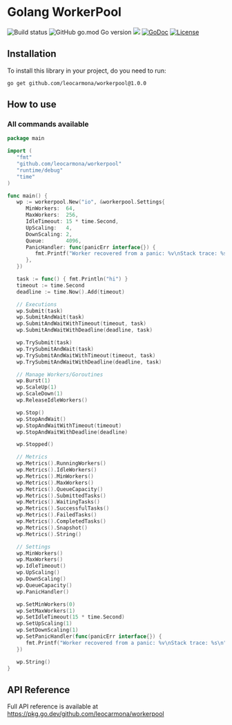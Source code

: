 # Golang WorkerPool

![Build status](https://github.com/leocarmona/workerpool/actions/workflows/main.yaml/badge.svg)
![GitHub go.mod Go version](https://img.shields.io/github/go-mod/go-version/leocarmona/workerpool)
<a title="Release" target="_blank" href="https://github.com/leocarmona/workerpool/releases"><img src="https://img.shields.io/github/v/release/leocarmona/workerpool"></a>
[![GoDoc](https://pkg.go.dev/badge/github.com/leocarmona/workerpool)](https://pkg.go.dev/github.com/leocarmona/workerpool)
[![License](https://img.shields.io/badge/License-MIT-blue.svg)](https://github.com/leocarmona/workerpool/blob/main/LICENSE)

## Installation
To install this library in your project, do you need to run:
```
go get github.com/leocarmona/workerpool@1.0.0
```

## How to use

### All commands available
```go
package main

import (
   "fmt"
   "github.com/leocarmona/workerpool"
   "runtime/debug"
   "time"
)

func main() {
   wp := workerpool.New("io", &workerpool.Settings{
      MinWorkers:  64,
      MaxWorkers:  256,
      IdleTimeout: 15 * time.Second,
      UpScaling:   4,
      DownScaling: 2,
      Queue:       4096,
      PanicHandler: func(panicErr interface{}) {
         fmt.Printf("Worker recovered from a panic: %v\nStack trace: %s\n", panicErr, string(debug.Stack()))
      },
   })

   task := func() { fmt.Println("hi") }
   timeout := time.Second
   deadline := time.Now().Add(timeout)

   // Executions
   wp.Submit(task)
   wp.SubmitAndWait(task)
   wp.SubmitAndWaitWithTimeout(timeout, task)
   wp.SubmitAndWaitWithDeadline(deadline, task)

   wp.TrySubmit(task)
   wp.TrySubmitAndWait(task)
   wp.TrySubmitAndWaitWithTimeout(timeout, task)
   wp.TrySubmitAndWaitWithDeadline(deadline, task)

   // Manage Workers/Goroutines
   wp.Burst(1)
   wp.ScaleUp(1)
   wp.ScaleDown(1)
   wp.ReleaseIdleWorkers()

   wp.Stop()
   wp.StopAndWait()
   wp.StopAndWaitWithTimeout(timeout)
   wp.StopAndWaitWithDeadline(deadline)

   wp.Stopped()

   // Metrics
   wp.Metrics().RunningWorkers()
   wp.Metrics().IdleWorkers()
   wp.Metrics().MinWorkers()
   wp.Metrics().MaxWorkers()
   wp.Metrics().QueueCapacity()
   wp.Metrics().SubmittedTasks()
   wp.Metrics().WaitingTasks()
   wp.Metrics().SuccessfulTasks()
   wp.Metrics().FailedTasks()
   wp.Metrics().CompletedTasks()
   wp.Metrics().Snapshot()
   wp.Metrics().String()

   // Settings
   wp.MinWorkers()
   wp.MaxWorkers()
   wp.IdleTimeout()
   wp.UpScaling()
   wp.DownScaling()
   wp.QueueCapacity()
   wp.PanicHandler()

   wp.SetMinWorkers(0)
   wp.SetMaxWorkers(1)
   wp.SetIdleTimeout(15 * time.Second)
   wp.SetUpScaling(1)
   wp.SetDownScaling(1)
   wp.SetPanicHandler(func(panicErr interface{}) {
      fmt.Printf("Worker recovered from a panic: %v\nStack trace: %s\n", panicErr, string(debug.Stack()))
   })

   wp.String()
}
```

## API Reference

Full API reference is available at https://pkg.go.dev/github.com/leocarmona/workerpool
